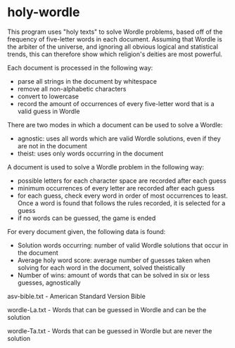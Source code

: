 # holy-wordle

This program uses "holy texts" to solve Wordle problems, based off of the frequency of five-letter words in each document. Assuming that Wordle is the arbiter of the universe, and ignoring all obvious logical and statistical trends, this can therefore show which religion's deities are most powerful.

Each document is processed in the following way:
- parse all strings in the document by whitespace
- remove all non-alphabetic characters
- convert to lowercase
- record the amount of occurrences of every five-letter word that is a valid guess in Wordle

There are two modes in which a document can be used to solve a Wordle:
- agnostic: uses all words which are valid Wordle solutions, even if they are not in the document
- theist: uses only words occurring in the document

A document is used to solve a Wordle problem in the following way:
- possible letters for each character space are recorded after each guess
- minimum occurrences of every letter are recorded after each guess
- for each guess, check every word in order of most occurrences to least. Once a word is found that follows the rules recorded, it is selected for a guess
- if no words can be guessed, the game is ended

For every document given, the following data is found:
- Solution words occurring: number of valid Wordle solutions that occur in the document
- Average holy word score: average number of guesses taken when solving for each word in the document, solved theistically
- Number of wins: amount of words that can be solved in six or less guesses, agnostically



asv-bible.txt - American Standard Version Bible

wordle-La.txt - Words that can be guessed in Wordle and can be the solution

wordle-Ta.txt - Words that can be guessed in Wordle but are never the solution
